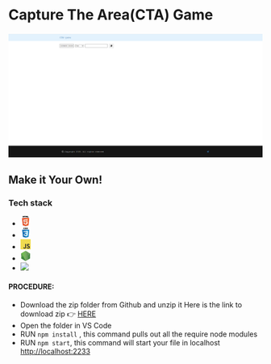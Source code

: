 # Capture The Area(CTA) Game

<!-- ## <a href="https://hot-games.herokuapp.com/">LIVE DEMO</a> -->


![CTA](cta-game.png?raw=true "CTA")

## Make it Your Own!

### Tech stack
- <img height="20" src="https://raw.githubusercontent.com/github/explore/80688e429a7d4ef2fca1e82350fe8e3517d3494d/topics/html/html.png">
- <img height="20" src="https://raw.githubusercontent.com/github/explore/80688e429a7d4ef2fca1e82350fe8e3517d3494d/topics/css/css.png">
- <img height="20" src="https://raw.githubusercontent.com/github/explore/80688e429a7d4ef2fca1e82350fe8e3517d3494d/topics/javascript/javascript.png">
- <img height="20" src="https://raw.githubusercontent.com/github/explore/80688e429a7d4ef2fca1e82350fe8e3517d3494d/topics/nodejs/nodejs.png">
- <img height="20" src="https://avatars.githubusercontent.com/u/10566080?s=200&v=4">

#### PROCEDURE:
- Download the zip folder from Github and unzip it
Here is the link to download zip 👉
<a href='https://github.com/avinashboy/CTA-games'>HERE</a>
- Open the folder in VS Code
- RUN <code>npm install</code> , this command pulls out all the require node modules
- RUN <code>npm start</code>, this command will start your file in localhost <a href="http://localhost:2233">http://localhost:2233</a>
